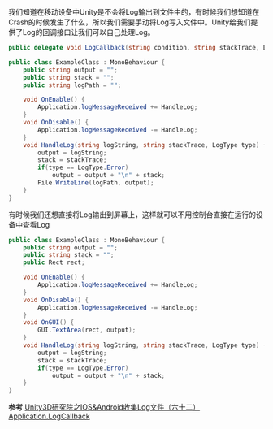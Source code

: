 我们知道在移动设备中Unity是不会将Log输出到文件中的，有时候我们想知道在Crash的时候发生了什么，所以我们需要手动将Log写入文件中。Unity给我们提供了Log的回调接口让我们可以自己处理Log。

```csharp
public delegate void LogCallback(string condition, string stackTrace, LogType type);
```

```csharp
public class ExampleClass : MonoBehaviour {
    public string output = "";
    public string stack = "";
    public string logPath = "";

    void OnEnable() {
        Application.logMessageReceived += HandleLog;
    }
    void OnDisable() {
        Application.logMessageReceived -= HandleLog;
    }
    void HandleLog(string logString, string stackTrace, LogType type) {
        output = logString;
        stack = stackTrace;
        if(type == LogType.Error)
            output = output + "\n" + stack;
        File.WriteLine(logPath, output);
    }
}
```

有时候我们还想直接将Log输出到屏幕上，这样就可以不用控制台直接在运行的设备中查看Log
```csharp
public class ExampleClass : MonoBehaviour {
    public string output = "";
    public string stack = "";
    public Rect rect;

    void OnEnable() {
        Application.logMessageReceived += HandleLog;
    }
    void OnDisable() {
        Application.logMessageReceived -= HandleLog;
    }
    void OnGUI() {
        GUI.TextArea(rect, output);
    }
    void HandleLog(string logString, string stackTrace, LogType type) {
        output = logString;
        stack = stackTrace;
        if(type == LogType.Error)
            output = output + "\n" + stack;
    }
}
```

**参考**
[Unity3D研究院之IOS&Android收集Log文件（六十二）](http://www.xuanyusong.com/archives/2477)
[Application.LogCallback](https://docs.unity3d.com/ScriptReference/Application.LogCallback.html)
